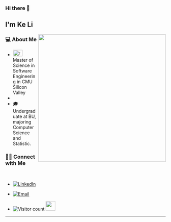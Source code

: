 ### Hi there 👋 <h2> I'm Ke Li</h2>

<img align='right' src="https://media.tenor.com/GVk4jB2u_i8AAAAd/coding.gif" width="400">

<h3> 💻 About Me </h3>

- <img src="https://yt3.googleusercontent.com/ohq_J_KuKzPKxE6gaO9rSlOumphqnoVEk4DqmEqmjl7FPZYtFivgDXJruU0aVvo7RlcGHNKB=s900-c-k-c0x00ffffff-no-rj" width="30px" height="20px" alt="redhat"> &nbsp; Master of Science in Software Engineering in CMU Silicon Valley
- 
- 🎓 &nbsp; Undergraduate at BU, majoring Computer Science and Statistic.


<h3> 🤝🏻 Connect with Me </h3>

<br>



<p align="center">

- <a href="https://www.linkedin.com/in/ke-li-740ba3225/"><img alt="LinkedIn" src="https://img.shields.io/badge/LinkedIn-KeLi-blue?style=flat-square&logo=linkedin"></a>

- <a href="mailto:likelike101101@gmail.com"><img alt="Email" src="https://img.shields.io/badge/Email-likelike101101@gmail.com-blue?style=flat-square&logo=gmail"></a>

</p>


- ![Visitor count](https://visitor-badge.laobi.icu/badge?page_id=like101101.like101101)   <img src="https://media.giphy.com/media/dxn6fRlTIShoeBr69N/giphy.gif" width="30">

<hr>


